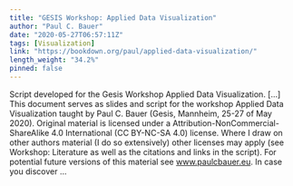 ```yaml
---
title: "GESIS Workshop: Applied Data Visualization"
author: "Paul C. Bauer"
date: "2020-05-27T06:57:11Z"
tags: [Visualization]
link: "https://bookdown.org/paul/applied-data-visualization/"
length_weight: "34.2%"
pinned: false
---
```


Script developed for the Gesis Workshop Applied Data Visualization. [...] This document serves as slides and script for the workshop Applied Data Visualization taught by Paul C. Bauer (Gesis, Mannheim, 25-27 of May 2020). Original material is licensed under a Attribution-NonCommercial-ShareAlike 4.0 International (CC BY-NC-SA 4.0) license. Where I draw on other authors material (I do so extensively) other licenses may apply (see Workshop: Literature as well as the citations and links in the script). For potential future versions of this material see www.paulcbauer.eu. In case you discover ...
